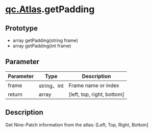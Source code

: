 # [qc.Atlas](Atlas.md).getPadding

## Prototype
* array getPadding(string frame)
* array getPadding(int frame)

## Parameter
| Parameter | Type | Description |
| ------------- | ------------- | -------------|
| frame | string、int | Frame name or index |
| return | array | [left, top, right, bottom] |

## Description
Get Nine-Patch information from the atlas: [Left, Top, Right, Bottom]
